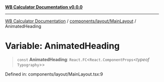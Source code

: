 [**WB Calculator Documentation v0.0.0**](../../../../README.md)

***

[WB Calculator Documentation](../../../../README.md) / [components/layout/MainLayout](../README.md) / AnimatedHeading

# Variable: AnimatedHeading

> `const` **AnimatedHeading**: `React.FC`\<`React.ComponentProps`\<*typeof* `Typography`\>\>

Defined in: components/layout/MainLayout.tsx:9
